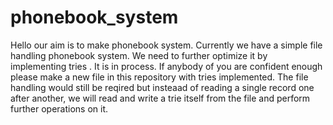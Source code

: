 # phonebook_system

Hello our aim is to make phonebook system. 
Currently we have a simple file handling phonebook system. We need to further optimize it by implementing tries . It is in process. If anybody of you are confident enough please make a new file in this repository with tries implemented. The file handling would still be reqired but insteaad of reading a  single record one after another, we will read and write a trie itself from the file and perform further operations on it.

